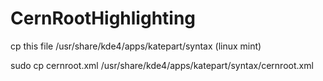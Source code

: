 # CernRootHighlighting


cp this file /usr/share/kde4/apps/katepart/syntax (linux mint)

sudo cp cernroot.xml /usr/share/kde4/apps/katepart/syntax/cernroot.xml

